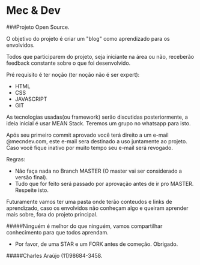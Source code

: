 # Mec & Dev

###Projeto Open Source. 

O objetivo do projeto é criar um "blog" como aprendizado para os envolvidos.

Todos que participarem do projeto, seja iniciante na área ou não, receberão feedback constante sobre o que foi desenvolvido.

Pré requisito é ter noção (ter noção não é ser expert):
 - HTML
 - CSS 
 - JAVASCRIPT
 - GIT

As tecnologias usadas(ou framework) serão discutidas posteriormente, a ideia inicial é usar MEAN Stack. Teremos um grupo no whatsapp para isto.

Após seu primeiro commit aprovado você terá direito a um e-mail @mecndev.com, este e-mail sera destinado a uso juntamente ao projeto. Caso você fique inativo por muito tempo seu e-mail será revogado.

Regras:
 - Não faça nada no Branch MASTER (O master vai ser considerado a versão final).
 - Tudo que for feito será passado por aprovação antes de ir pro MASTER. Respeite isto.

Futuramente  vamos ter uma pasta onde terão conteudos e links de aprendizado, caso os envolvidos não conheçam algo e queiram aprender mais sobre, fora do projeto principal.

#####Ninguém é melhor do que ninguém, vamos compartilhar conhecimento para que todos aprendam.

- Por favor, de uma STAR e um FORK antes de começão. Obrigado.


#####Charles Araújo (11)98684-3458. 
